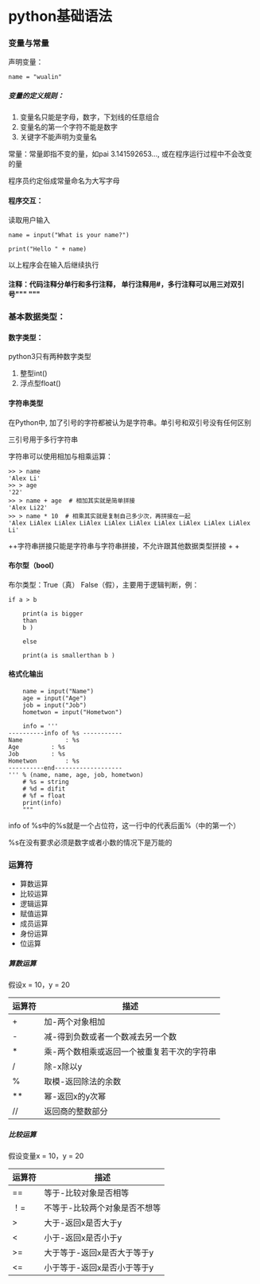 # python基础语法

### 变量与常量
声明变量：

```
name = "wualin"
```

##### 变量的定义规则：
1. 变量名只能是字母，数字，下划线的任意组合
2. 变量名的第一个字符不能是数字
3. 关键字不能声明为变量名

常量：常量即指不变的量，如pai
3.141592653..., 或在程序运行过程中不会改变的量

程序员约定俗成常量命名为大写字母

#### 程序交互：
读取用户输入

```
name = input("What is your name?")

print("Hello " + name)
```

以上程序会在输入后继续执行

#### 注释：代码注释分单行和多行注释， 单行注释用#，多行注释可以用三对双引号""" """


### 基本数据类型：
#### 数字类型：
python3只有两种数字类型
1. 整型int()
2. 浮点型float()

#### 字符串类型
在Python中, 加了引号的字符都被认为是字符串。单引号和双引号没有任何区别

三引号用于多行字符串

字符串可以使用相加与相乘运算：

```
>> > name
'Alex Li'
>> > age
'22'
>> > name + age  # 相加其实就是简单拼接
'Alex Li22'
>> > name * 10  # 相乘其实就是复制自己多少次，再拼接在一起
'Alex LiAlex LiAlex LiAlex LiAlex LiAlex LiAlex LiAlex LiAlex LiAlex Li'
```

++字符串拼接只能是字符串与字符串拼接，不允许跟其他数据类型拼接 + +

#### 布尔型（bool）
布尔类型：True（真）  False（假），主要用于逻辑判断，例：

```
if a > b

	print(a is bigger
	than
	b )

	else

	print(a is smallerthan b )
```

#### 格式化输出

```
	name = input("Name")
	age = input("Age")
	job = input("Job")
	hometwon = input("Hometwon")

	info = '''
----------info of %s ----------- 
Name			: %s
Age			: %s
Job			: %s
Hometwon		: %s
----------end------------------- 
''' % (name, name, age, job, hometwon)
	# %s = string
	# %d = difit
	# %f = float
	print(info)
	"""
```
info of %s中的%s就是一个占位符，这一行中的代表后面%（中的第一个）

%s在没有要求必须是数字或者小数的情况下是万能的

### 运算符
* 算数运算
* 比较运算
* 逻辑运算
* 赋值运算
* 成员运算
* 身份运算
* 位运算

##### 算数运算
假设x = 10，y = 20

运算符 | 描述
-----|-----
\+ | 加-两个对象相加
\- | 减-得到负数或者一个数减去另一个数
\* | 乘-两个数相乘或返回一个被重复若干次的字符串
\/ | 除-x除以y
\% | 取模-返回除法的余数
\** | 幂-返回x的y次幂
\// | 返回商的整数部分

##### 比较运算
假设变量x = 10，y = 20

运算符 | 描述
----- | -----
== | 等于-比较对象是否相等
！= | 不等于-比较两个对象是否不想等
\>  |  大于-返回x是否大于y
\<  |  小于-返回x是否小于y
\>=  |  大于等于-返回x是否大于等于y
\<=  |  小于等于-返回x是否小于等于y



	
